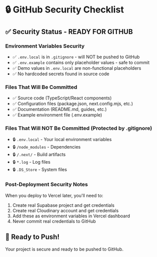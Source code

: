# 🔒 GitHub Security Checklist

## ✅ Security Status - READY FOR GITHUB

### Environment Variables Security
- ✅ `.env.local` is in `.gitignore` - will NOT be pushed to GitHub
- ✅ `.env.example` contains only placeholder values - safe to commit
- ✅ Demo values in `.env.local` are non-functional placeholders
- ✅ No hardcoded secrets found in source code

### Files That Will Be Committed
- ✅ Source code (TypeScript/React components)
- ✅ Configuration files (package.json, next.config.mjs, etc.)
- ✅ Documentation (README.md, guides, etc.)
- ✅ Example environment file (.env.example)

### Files That Will NOT Be Committed (Protected by .gitignore)
- 🔒 `.env.local` - Your local environment variables
- 🔒 `/node_modules` - Dependencies
- 🔒 `/.next/` - Build artifacts
- 🔒 `*.log` - Log files
- 🔒 `.DS_Store` - System files

### Post-Deployment Security Notes
When you deploy to Vercel later, you'll need to:
1. Create real Supabase project and get credentials
2. Create real Cloudinary account and get credentials  
3. Add these as environment variables in Vercel dashboard
4. Never commit real credentials to GitHub

## 🚀 Ready to Push!
Your project is secure and ready to be pushed to GitHub.
